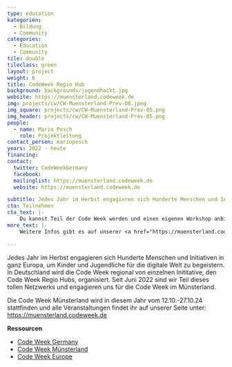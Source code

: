 ```yaml
---
type: education
kategorien:
  - Bildung
  - Community
categories:
  - Education
  - Community
tile: double
tileclass: green
layout: project
weight: 6
title: CodeWeek Regio Hub
background: backgrounds/jugendhackt.jpg
website: https://muensterland.codeweek.de
img: projects/cw/CW-Muensterland-Prev-08.jpeg
img_square: projects/cw/CW-Muensterland-Prev-05.png
img_header: projects/cw/CW-Muensterland-Prev-05.png
people:
  - name: Mario Pesch
    role: Projektleitung
contact_person: mariopesch
years: 2022 - heute
financing:
contact:
  twitter: CodeWeekGermany
  facebook: 
  mailinglist: https://muensterland.codeweek.de
  website: https://muensterland.codeweek.de

subtitle: Jedes Jahr im Herbst engagieren sich Hunderte Menschen und Initiativen in ganz Europa, um Kinder und Jugendliche für die digitale Welt zu begeistern.
cta: Teilnehmen
cta_text: |-
    Du kannst Teil der Code Week werden und einen eigenen Workshop anbieten. Für Sponsorings und Kooperationen freuen wir uns über eine <a href="mailto:mario.pesch@opensenselab.org">Kontaktaufnahme</a>.
more_text: |-
    Weitere Infos gibt es auf unserer <a href="https://muensterland.codeweek.de/">Website der Code Week Münsterland</a> oder auf der <a href="https://codeweek.de/">Website der Code Week Deutschland</a>.

---
```



Jedes Jahr im Herbst engagieren sich Hunderte Menschen und Initiativen in ganz Europa, um Kinder und Jugendliche für die digitale Welt zu begeistern. 
In Deutschland wird die Code Week regional von einzelnen Inititative, den Code Week Regio Hubs, organisiert.
Seit Juni 2022 sind wir Teil dieses tollen Netzwerks und engagieren uns für die Code Week im Münsterland.



Die Code Week Münsterland wird in diesem Jahr vom 12.10.-27.10.24 stattfinden und alle Veranstaltungen findet ihr auf unserer Seite unter: https://muensterland.codeweek.de




**Ressourcen**<br>
+ [Code Week Germany](http://www.codeweek.de.jugendhackt.de/) <br>
+ [Code Week Münsterland](https://muensterland.codeweek.de/)<br>
+ [Code Week Europe](https://codeweek.eu)<br>


